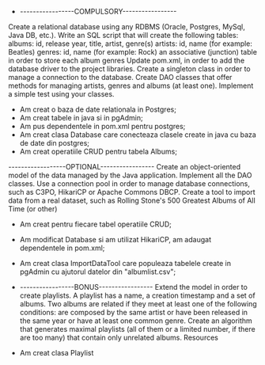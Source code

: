 - -----------------COMPULSORY-----------------

Create a relational database using any RDBMS (Oracle, Postgres, MySql, Java DB, etc.).
Write an SQL script that will create the following tables:
albums: id, release year, title, artist, genre(s)
artists: id, name (for example: Beatles)
genres: id, name (for example: Rock)
an associative (junction) table in order to store each album genres
Update pom.xml, in order to add the database driver to the project libraries.
Create a singleton class in order to manage a connection to the database.
Create DAO classes that offer methods for managing artists, genres and albums (at least one).
Implement a simple test using your classes.

- Am creat o baza de date relationala in Postgres;
- Am creat tabele in java si in pgAdmin;
- Am pus dependentele in pom.xml pentru postgres;
- Am creat clasa Database care conecteaza clasele create in java cu baza de date din postgres;
- Am creat operatiile CRUD pentru tabela Albums;

------------------OPTIONAL-----------------
Create an object-oriented model of the data managed by the Java application.
Implement all the DAO classes.
Use a connection pool in order to manage database connections, such as C3PO, HikariCP or Apache Commons DBCP.
Create a tool to import data from a real dataset, such as Rolling Stone's 500 Greatest Albums of All Time (or other)

- Am creat pentru fiecare tabel operatiile CRUD;
- Am modificat Database si am utilizat HikariCP, am adaugat dependentele in pom.xml;
- Am creat clasa ImportDataTool care populeaza tabelele create in pgAdmin cu ajutorul datelor din "albumlist.csv"; 

- -----------------BONUS-----------------
Extend the model in order to create playlists. A playlist has a name, a creation timestamp and a set of albums.
Two albums are related if they meet at least one of the following conditions: are composed by the same artist or have been released in the same year or have at least one common genre.
Create an algorithm that generates maximal playlists (all of them or a limited number, if there are too many) that contain only unrelated albums.
Resources
- Am creat clasa Playlist
